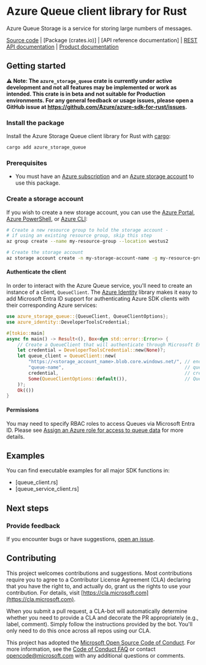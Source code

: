 # Azure Queue client library for Rust

Azure Queue Storage is a service for storing large numbers of messages.

[Source code] | [Package (crates.io)] | [API reference documentation] | [REST API documentation] | [Product documentation]

## Getting started

**⚠️ Note: The `azure_storage_queue` crate is currently under active development and not all features may be implemented or work as intended. This crate is in beta and not suitable for Production environments. For any general feedback or usage issues, please open a GitHub issue at <https://github.com/Azure/azure-sdk-for-rust/issues>.**

### Install the package

Install the Azure Storage Queue client library for Rust with [cargo]:

```sh
cargo add azure_storage_queue
```

### Prerequisites

* You must have an [Azure subscription] and an [Azure storage account] to use this package.

### Create a storage account

If you wish to create a new storage account, you can use the
[Azure Portal], [Azure PowerShell], or [Azure CLI]:

```sh
# Create a new resource group to hold the storage account -
# if using an existing resource group, skip this step
az group create --name my-resource-group --location westus2

# Create the storage account
az storage account create -n my-storage-account-name -g my-resource-group
```

#### Authenticate the client

In order to interact with the Azure Queue service, you'll need to create an instance of a client, `QueueClient`. The [Azure Identity] library makes it easy to add Microsoft Entra ID support for authenticating Azure SDK clients with their corresponding Azure services:

```rust no_run
use azure_storage_queue::{QueueClient, QueueClientOptions};
use azure_identity::DeveloperToolsCredential;

#[tokio::main]
async fn main() -> Result<(), Box<dyn std::error::Error>> {
    // Create a QueueClient that will authenticate through Microsoft Entra ID
    let credential = DeveloperToolsCredential::new(None)?;
    let queue_client = QueueClient::new(
        "https://<storage_account_name>.blob.core.windows.net/", // endpoint
        "queue-name",                                            // queue name
        credential,                                              // credential
        Some(QueueClientOptions::default()),                     // QueueClient options
    )?;
    Ok(())
}
```

#### Permissions

You may need to specify RBAC roles to access Queues via Microsoft Entra ID. Please see [Assign an Azure role for access to queue data] for more details.

## Examples

<!-- TODO: Uncomment the links below when the PR is merged -->
You can find executable examples for all major SDK functions in:

* [queue_client.rs]<!--(https://github.com/Azure/azure-sdk-for-rust/tree/main/sdk/storage/azure_storage_queue/samples/queue_client.rs)-->
* [queue_service_client.rs]<!--(https://github.com/Azure/azure-sdk-for-rust/tree/main/sdk/storage/azure_storage_queue/samples/queue_service_client.rs)-->

## Next steps

### Provide feedback

If you encounter bugs or have suggestions, [open an issue](https://github.com/Azure/azure-sdk-for-rust/issues).

## Contributing

This project welcomes contributions and suggestions. Most contributions require you to agree to a Contributor License Agreement (CLA) declaring that you have the right to, and actually do, grant us the rights to use your contribution. For details, visit [https://cla.microsoft.com](https://cla.microsoft.com).

When you submit a pull request, a CLA-bot will automatically determine whether you need to provide a CLA and decorate the PR appropriately (e.g., label, comment). Simply follow the instructions provided by the bot. You'll only need to do this once across all repos using our CLA.

This project has adopted the [Microsoft Open Source Code of Conduct](https://opensource.microsoft.com/codeofconduct/). For more information, see the [Code of Conduct FAQ](https://opensource.microsoft.com/codeofconduct/faq/) or contact [opencode@microsoft.com](mailto:opencode@microsoft.com) with any additional questions or comments.

<!-- TODO: Uncomment the links below when the PR is merged -->
<!-- LINKS -->
[Azure subscription]: https://azure.microsoft.com/free/
[Azure storage account]: https://learn.microsoft.com/azure/storage/common/storage-account-overview
[Azure Portal]: https://learn.microsoft.com/azure/storage/common/storage-quickstart-create-account?tabs=azure-portal
[Azure PowerShell]: https://learn.microsoft.com/azure/storage/common/storage-quickstart-create-account?tabs=azure-powershell
[Azure CLI]: https://learn.microsoft.com/azure/storage/common/storage-quickstart-create-account?tabs=azure-cli
[cargo]: https://dev-doc.rust-lang.org/stable/cargo/commands/cargo.html
[Azure Identity]: https://github.com/Azure/azure-sdk-for-rust/tree/main/sdk/identity/azure_identity
<!--[API reference documentation]: https://docs.rs/crate/azure_storage_queue/latest-->
<!--[Package (crates.io)]: https://crates.io/crates/azure_storage_queue-->
[Source code]: https://github.com/Azure/azure-sdk-for-rust/tree/main/sdk/storage/azure_storage_queue
[REST API documentation]: https://learn.microsoft.com/rest/api/storageservices/blob-service-rest-api
[Product documentation]: https://learn.microsoft.com/azure/storage/blobs/storage-blobs-overview
[Assign an Azure role for access to queue data]: https://learn.microsoft.com/azure/storage/queues/assign-azure-role-data-access?tabs=portal
